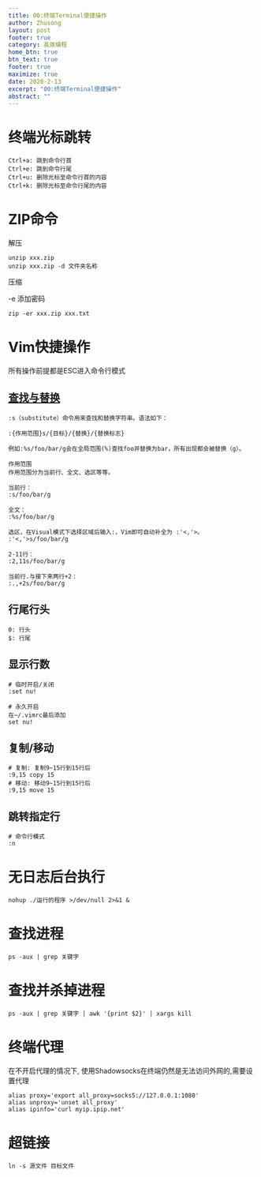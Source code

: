 ```yaml
---
title: 00:终端Terminal便捷操作
author: Zhusong
layout: post
footer: true
category: 高效编程
home_btn: true
btn_text: true
footer: true
maximize: true
date: 2020-2-13
excerpt: "00:终端Terminal便捷操作"
abstract: ""
---
```



# 终端光标跳转
```shell
Ctrl+a: 跳到命令行首
Ctrl+e: 跳到命令行尾
Ctrl+u: 删除光标至命令行首的内容
Ctrl+k: 删除光标至命令行尾的内容
```

# ZIP命令
解压

```
unzip xxx.zip
unzip xxx.zip -d 文件夹名称
```

压缩

-e 添加密码

```
zip -er xxx.zip xxx.txt
```

# Vim快捷操作

所有操作前提都是ESC进入命令行模式

## [查找与替换](https://harttle.land/2016/08/08/vim-search-in-file.html)

```shell
:s（substitute）命令用来查找和替换字符串。语法如下：

:{作用范围}s/{目标}/{替换}/{替换标志}
	
例如:%s/foo/bar/g会在全局范围(%)查找foo并替换为bar，所有出现都会被替换（g）。

作用范围
作用范围分为当前行、全文、选区等等。

当前行：
:s/foo/bar/g
	
全文：
:%s/foo/bar/g
	
选区，在Visual模式下选择区域后输入:，Vim即可自动补全为 :'<,'>。
:'<,'>s/foo/bar/g
	
2-11行：
:2,11s/foo/bar/g
	
当前行.与接下来两行+2：
:.,+2s/foo/bar/g
```
## 行尾行头

```
0: 行头
$: 行尾	
```

## 显示行数

```shell
# 临时开启/关闭
:set nu!

# 永久开启
在~/.vimrc最后添加
set nu!
```

## 复制/移动

```shell
# 复制: 复制9~15行到15行后
:9,15 copy 15
# 移动: 移动9~15行到15行后
:9,15 move 15
```

## 跳转指定行

```shell
# 命令行模式
:n
```
	
# 无日志后台执行

```shell
nohup ./运行的程序 >/dev/null 2>&1 &	
```

# 查找进程

```shell
ps -aux | grep 关键字
```

# 查找并杀掉进程

```shell
ps -aux | grep 关键字 | awk '{print $2}' | xargs kill
```


# 终端代理
在不开启代理的情况下, 使用Shadowsocks在终端仍然是无法访问外网的,需要设置代理

```shell
alias proxy='export all_proxy=socks5://127.0.0.1:1080'
alias unproxy='unset all_proxy'
alias ipinfo='curl myip.ipip.net'
```

# 超链接

```shell
ln -s 源文件 目标文件
```
